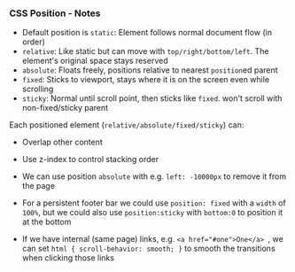 ### CSS Position - Notes

- Default position is `static`: Element follows normal document flow (in order)
- `relative`: Like static but can move with `top/right/bottom/left`. The element's original space stays reserved
- `absolute`: Floats freely, positions relative to nearest `position`ed parent
- `fixed`: Sticks to viewport, stays where it is on the screen even while scrolling
- `sticky`: Normal until scroll point, then sticks like `fixed`. won't scroll with non-fixed/sticky parent

Each positioned element (`relative/absolute/fixed/sticky`) can:
- Overlap other content
- Use z-index to control stacking order


- We can use position `absolute` with e.g. `left: -10000px` to remove it from the page
- For a persistent footer bar we could use `position: fixed` with a `width` of `100%`, but we could also use `position:sticky` with `bottom:0` to position it at the bottom
- If we have internal (same page) links, e.g. `<a href="#one">One</a> `, we can set `html { scroll-behavior: smooth; }` to smooth the transitions when clicking those links